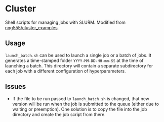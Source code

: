 # Cluster
Shell scripts for managing jobs with SLURM. Modified from [nng555/cluster_examples](https://github.com/nng555/cluster_examples).

## Usage
`launch_batch.sh` can be used to launch a single job or a batch of jobs. It generates a time-stamped folder `YYYY-MM-DD-HH-mm-SS` at the time of launching a batch. This directory will contain a separate subdirectory for each job with a different configuration of hyperparameters.

## Issues
- If the file to be run passed to `launch_batch.sh` is changed, that new version will be run when the job is submitted to the queue (either due to waiting or preemption). One solution is to copy the file into the job directory and create the job script from there.
